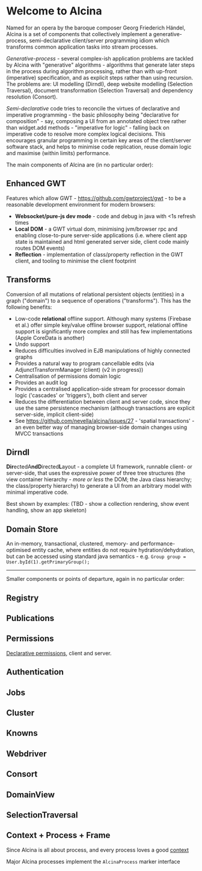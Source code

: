 # Welcome to Alcina

Named for an opera by the baroque composer Georg Friederich Händel, Alcina is a set of
components that collectively implement a generative-process, semi-declarative client/server programming idiom
which transforms common application tasks into stream processes.

_Generative-process_ - several complex-ish application problems are tackled by Alcina with "generative" algorithms - algorithms
that generate later steps in the process during algorithm processing, rather than with up-front (imperative) specification, and as
explicit steps rather than using recursion.
The problems are: UI modelling (Dirndl), deep website modelling (Selection Traversal), document transformation (Selection Traversal) and dependency resolution (Consort).

_Semi-declarative_ code tries to reconcile the virtues of declarative and imperative programming -
the basic philosophy being "declarative for composition" - say, composing a UI from an annotated object tree
rather than widget.add methods - "imperative for logic" - falling back on imperative code to resolve more
complex logical decisions. This encourages granular programming in certain key areas
of the client/server software stack, and helps to minimise code replication, reuse domain
logic and maximise (within limits) performance.

The main components of Alcina are (in no particular order):

## Enhanced GWT

Features which allow GWT - https://github.com/gwtproject/gwt - to be a reasonable development environment
for modern browsers:

- **Websocket/pure-js dev mode** - code and debug in java with <1s refresh times
- **Local DOM** - a GWT virtual dom, minimising jvm/browser rpc and enabling close-to-pure server-side applications
  (i.e. where client app state is maintained and html generated server side, client code mainly routes DOM events)
- **Reflection** - implementation of class/property reflection in the GWT client, and tooling to minimise the
  client footprint

## Transforms

Conversion of all mutations of relational persistent objects (entities) in a graph ("domain") to a
sequence of operations ("transforms"). This has the following benefits:

- Low-code **relational** offline support. Although many systems (Firebase et al.) offer simple key/value offline
  browser support, relational offline support is significantly more complex and still has few implementations
  (Apple CoreData is another)
- Undo support
- Reduces difficulties involved in EJB manipulations of highly connected graphs
- Provides a natural way to program cancellable edits (via AdjunctTransformManager (client) (v2 in progress))
- Centralisation of permissions domain logic
- Provides an audit log
- Provides a centralised application-side stream for processor domain logic ('cascades' or 'triggers'), both client and server
- Reduces the differentiation between client and server code, since they use the same persistence mechanism (although
  transactions are explicit server-side, implicit client-side)
- See <https://github.com/nevella/alcina/issues/27> - 'spatial transactions' - an even better way of managing browser-side domain
  changes using MVCC transactions

## Dirndl

**Dir**ectedA**ndD**irected**L**ayout - a complete UI framework, runnable client- or server-side, that uses the
expressive power of three tree structures (the view container hierarchy - _more or less_ the DOM; the Java class hierarchy;
the class/property hierarchy) to generate a UI from an arbitrary model with minimal imperative code.

Best shown by examples:
(TBD - show a collection rendering, show event handling, show an app skeleton)

## Domain Store

An in-memory, transactional, clustered, memory- and performance- optimised entity cache, where entities do not require
hydration/dehydration, but can be accessed using standard java semantics - e.g. `Group group = User.byId(1).getPrimaryGroup();`

---

Smaller components or points of departure, again in no particular order:

## Registry

## Publications

## Permissions

[Declarative permissions](doc/components/permissions.md), client and server.

## Authentication

## Jobs

## Cluster

## Knowns

## Webdriver

## Consort

## DomainView

## SelectionTraversal

## Context + Process + Frame

Since Alcina is all about process, and every process loves a good [context](doc/components/context-and-process-and-frame.md)

Major Alcina processes implement the `AlcinaProcess` marker interface
